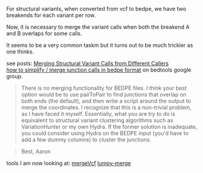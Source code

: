 
For structural variants, when converted from vcf to bedpe, we have two breakends for each variant per row.

Now, it is necessary to merge the variant calls when both the breakend A and B overlaps for some calls.

It seems to be a very common taskm but it turns out to be much trickier as one thinks.

see posts:
[Merging Structural Variant Calls from Different Callers](http://simpsonlab.github.io/2015/06/15/merging-sv-calls/)  
[how to simplify / merge junction calls in bedpe format](https://groups.google.com/forum/#!topic/bedtools-discuss/JXZbJSwVxUo) on bedtools google group.
>There is no merging functionality for BEDPE files.  I think your best option would be to use pairToPair to find junctions that overlap on both ends (the default), and then write a script around the output to merge the coordinates.  I recognize that this is a non-trivial problem, as I have faced it myself.  Essentially, what you are try to do is equivalent to structural variant clustering algorithms such as VariationHunter or my own Hydra.  If the former solution is inadequate, you could consider using Hydra on the BEDPE input (you'd have to add a few dummy columns) to cluster the junctions.

>Best,
>Aaron

tools I am now looking at:
[mergeVcf](https://github.com/ljdursi/mergevcf)
[lumpy-merge](https://github.com/hall-lab/lumpy-merge)
